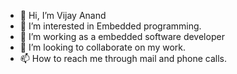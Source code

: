 - 👋 Hi, I’m Vijay Anand
- 👀 I’m interested in Embedded programming. 
- 🌱 I’m working as a embedded software developer
- 💞️ I’m looking to collaborate on my work. 
- 📫 How to reach me through mail and phone calls. 

<!---
vijayanand9619/vijayanand9619 is a ✨ special ✨ repository because its `README.md` (this file) appears on your GitHub profile.
You can click the Preview link to take a look at your changes.
--->

